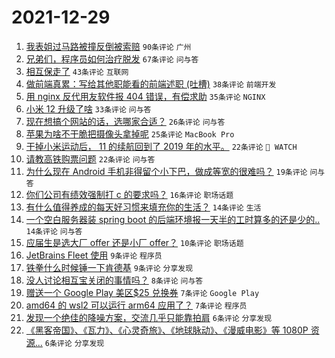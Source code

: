 # 2021-12-29

1. [我表姐过马路被撞反倒被索赔](https://www.v2ex.com/t/825024) `90条评论` `广州`
1. [兄弟们，程序员如何治疗脱发](https://www.v2ex.com/t/825007) `67条评论` `问与答`
1. [相互保走了](https://www.v2ex.com/t/825012) `43条评论` `互联网`
1. [做前端真累：写给其他职能看的前端述职 (吐槽)](https://www.v2ex.com/t/825010) `38条评论` `前端开发`
1. [用 nginx 反代用友软件报 404 错误，有偿求助](https://www.v2ex.com/t/825058) `35条评论` `NGINX`
1. [小米 12 升级了啥](https://www.v2ex.com/t/825025) `33条评论` `问与答`
1. [现在想搞个网站的话，选哪家合适？](https://www.v2ex.com/t/825019) `26条评论` `问与答`
1. [苹果为啥不干脆把摄像头拿掉呢](https://www.v2ex.com/t/825072) `25条评论` `MacBook Pro`
1. [干掉小米运动后， 11 的续航回到了 2019 年的水平。](https://www.v2ex.com/t/825027) `22条评论` ` WATCH`
1. [请教高铁购票问题](https://www.v2ex.com/t/825005) `22条评论` `问与答`
1. [为什么现在 Android 手机非得留个小下巴，做成等宽的很难吗？](https://www.v2ex.com/t/825053) `19条评论` `问与答`
1. [你们公司有绩效强制打 c 的要求吗？](https://www.v2ex.com/t/825034) `16条评论` `职场话题`
1. [有什么值得养成的每天好习惯来填充你的生活？](https://www.v2ex.com/t/825042) `14条评论` `生活`
1. [一个空白服务器装 spring boot 的后端环境报一天半的工时算多的还是少的..](https://www.v2ex.com/t/825032) `14条评论` `问与答`
1. [应届生是选大厂 offer 还是小厂 offer？](https://www.v2ex.com/t/825068) `10条评论` `职场话题`
1. [JetBrains Fleet 使用](https://www.v2ex.com/t/825075) `9条评论` `程序员`
1. [铁拳什么时候锤一下肯德基](https://www.v2ex.com/t/825050) `9条评论` `分享发现`
1. [没人讨论相互宝关闭的事情吗？](https://www.v2ex.com/t/825060) `8条评论` `问与答`
1. [赠送一个 Google Play 美区$25 兑换券](https://www.v2ex.com/t/825061) `7条评论` `Google Play`
1. [amd64 的 wsl2 可以运行 arm64 应用了？](https://www.v2ex.com/t/825039) `7条评论` `程序员`
1. [发现一个绝佳的降噪方案，交流几乎只能靠拍肩](https://www.v2ex.com/t/825073) `6条评论` `分享发现`
1. [《黑客帝国》、《瓦力》、《心灵奇旅》、《地球脉动》、《漫威电影》等 1080P 资源...](https://www.v2ex.com/t/825054) `6条评论` `分享发现`

